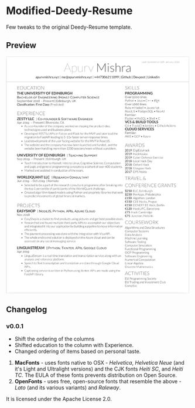 Modified-Deedy-Resume
=========================

Few tweaks to the original Deedy-Resume template.

## Preview
<img src="https://github.com/apurvmishra99/Modified-Deedy-Resume/blob/master/resume.png" alt="preview" width="500"/>

## Changelog
### v0.0.1
- Shift the ordering of the columns
- Shifted education to the column with Experience.
- Changed ordering of items based on personal taste.

1. **MacFonts** - uses fonts native to OSX - *Helvetica*, *Helvetica Neue* (and it's Light and Ultralight versions) and the CJK fonts *Heiti SC*, and *Heiti TC*. The EULA of these fonts prevents distribution on Open Source.
2. **OpenFonts** - uses free, open-source fonts that resemble the above - *Lato* (and its various variants) and *Raleway*.

It is licensed under the Apache License 2.0.
